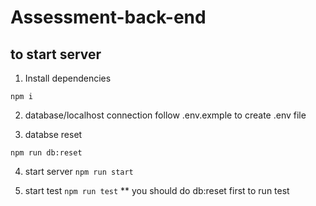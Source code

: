 # Assessment-back-end


## to start server

1. Install dependencies 

`npm i `


2. database/localhost connection 
follow .env.exmple to create .env file 


3. databse reset

`npm run db:reset`

4. start server 
`npm run start`

5. start test
`npm run test`
**  you should do db:reset first to run test

